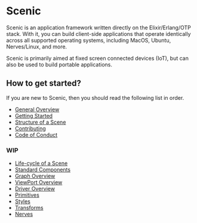# Scenic

Scenic is an application framework written directly on the Elixir/Erlang/OTP
stack. With it, you can build client-side applications that operate identically
across all supported operating systems, including MacOS, Ubuntu, Nerves/Linux,
and more.

Scenic is primarily aimed at fixed screen connected devices (IoT), but can also
be used to build portable applications.

## How to get started?

If you are new to Scenic, then you should read the following list in order.

* [General Overview](overview_general.html)
* [Getting Started](getting_started.html)
* [Structure of a Scene](overview_scene.html)
* [Contributing](contributing.html)
* [Code of Conduct](code_of_conduct.html)

### WIP

* [Life-cycle of a Scene](scene_lifecycle.html)
* [Standard Components](Scenic.Components.html)
* [Graph Overview](overview_graph.html)
* [ViewPort Overview](overview_viewport.html)
* [Driver Overview](overview_driver.html)
* [Primitives](Scenic.Primitives.html)
* [Styles](overview_styles.html)
* [Transforms](overview_transforms.html)
* [Nerves](getting_started_nerves.html)